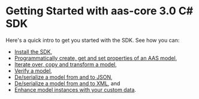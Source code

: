 # Getting Started with aas-core 3.0 C# SDK

Here's a quick intro to get you started with the SDK.
See how you can:

* [Install the SDK](install.md),
* [Programmatically create, get and set properties of an AAS model](create_get_set.md),
* [Iterate over, copy and transform a model](iterate_copy_and_transform.md),
* [Verify a model](verify.md),
* [De/serialize a model from and to JSON](jsonize.md),
* [De/serialize a model from and to XML](xmlize.md), and
* [Enhance model instances with your custom data](enhancing.md).
